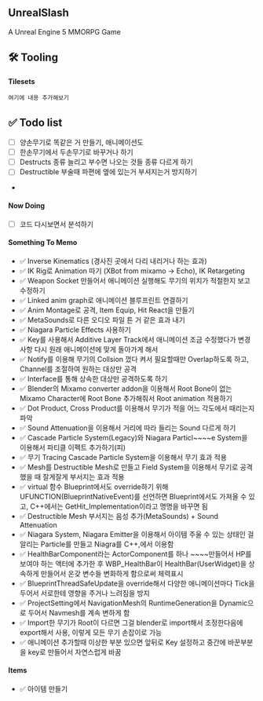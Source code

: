 ## UnrealSlash

A Unreal Engine 5 MMORPG Game

## 🛠️ Tooling

#### Tilesets


```bash
여기에 내용 추가해보기
```

## ✅ Todo list
- [ ] 양손무기로 똑같은 거 만들기, 애니메이션도
- [ ] 한손무기에서 두손무기로 바꾸거나 하기
- [ ] Destructs 종류 늘리고 부수면 나오는 것들 종류 다르게 하기
- [ ] Destructible 부술때 파편에 옆에 있는거 부셔지는거 방지하기
- 

#### Now Doing
- [ ] 코드 다시보면서 분석하기

#### Something To Memo
- ✅ Inverse Kinematics (경사진 곳에서 다리 내리거나 하는 효과)
- ✅ IK Rig로 Animation 따기 (XBot from mixamo -> Echo), IK Retargeting
- ✅ Weapon Socket 만들어서 애니메이션 실행해도 무기의 위치가 적절한지 보고 수정하기
- ✅ Linked anim graph로 애니메이션 블루프린트 연결하기
- ✅ Anim Montage로 공격, Item Equip, Hit React을 만들기
- ✅ MetaSounds로 다른 오디오 파일 튼 거 같은 효과 내기
- ✅ Niagara Particle Effects 사용하기
- ✅ Key를 사용해서 Additive Layer Track에서 애니메이션 조금 수정했다가 변경사항 다시 원래 애니메이션에 맞게 돌아가게 해서
- ✅ Notify를 이용해 무기의 Collsion 껐다 켜서 필요할때만 Overlap하도록 하고, Channel를 조절하여 원하는 대상만 공격
- ✅ Interface를 통해 상속한 대상만 공격하도록 하기
- ✅ Blender의 Mixamo converter addon을 이용해서 Root Bone이 없는 Mixamo Character에 Root Bone 추가해줘서 Root animation 적용하기
- ✅ Dot Product, Cross Product를 이용해서 무기가 적을 어느 각도에서 때리는지 파악
- ✅ Sound Attenuation을 이용해서 거리에 따라 들리는 Sound 다르게 하기
- ✅ Cascade Particle System(Legacy)와 Niagara Particl~~~~e System을 이용해서 파티클 이펙트 추가하기(피)
- ✅ 무기 Tracing Cascade Particle System을 이용해서 무기 효과 적용
- ✅ Mesh를 Destructible Mesh로 만들고 Field System을 이용해서 무기로 공격했을 때 잘게잘게 부서지는 효과 적용
- ✅ virtual 함수 Blueprint에서도 override하기 위해 UFUNCTION(BlueprintNativeEvent)를 선언하면 Blueprint에서도 가져올 수 있고, C++에서는 GetHit_Implementation이라고 명명을 바꾸면 됨
- ✅ Destructible Mesh 부서지는 음성 추가(MetaSounds) + Sound Attenuation
- ✅ Niagara System, Niagara Emitter을 이용해서 아이템 주울 수 있는 상태인 걸 알리는 Particle를 만들고 Niagra를 C++,에서 이용함
- ✅ HealthBarComponent라는 ActorComponent를 하나 ~~~~만들어서 HP를 보여야 하는 액터에 추가한 후 WBP_HealthBar이 HealthBar(UserWidget)을 상속하게 만들어서 온갖 변수들 변화하게 함으로써 체력표시
- ✅ BlueprintThreadSafeUpdate을 override해서 다양한 애니메이션마다 Tick을 두어서 서로한테 영향을 주거나 느려짐을 방지
- ✅ ProjectSetting에서 NavigationMesh의 RuntimeGeneration을 Dynamic으로 두어서 Navmesh를 계속 변하게 함
- ✅ Import한 무기가 Root이 다르면 그걸 blender로 import해서 조정한다음에 export해서 사용, 이렇게 모든 무기 손잡이로 가능
- ✅ 애니메이션 추가할때 이상한 부분 있으면 앞뒤로 Key 설정하고 중간에 바꾼부분을 key로 만들어서 자연스럽게 바꿈
#### Items

- ✅ 아이템 만들기